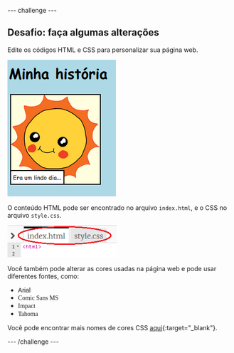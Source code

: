 --- challenge ---

## Desafio: faça algumas alterações

Edite os códigos HTML e CSS para personalizar sua página web.

![captura de tela](images/story-changes.png)

O conteúdo HTML pode ser encontrado no arquivo `index.html`, e o CSS no arquivo `style.css`.

![captura de tela](images/story-files.png)

Você também pode alterar as cores usadas na página web e pode usar diferentes fontes, como:

+ <span style="font-family: Arial;">Arial</span>
+ <span style="font-family: Comic Sans MS;">Comic Sans MS</span>
+ <span style="font-family: Impact;">Impact</span>
+ <span style="font-family: Tahoma;">Tahoma</span>

Você pode encontrar mais nomes de cores CSS [aqui](http://jumpto.cc/colours){:target="_blank"}.

--- /challenge ---